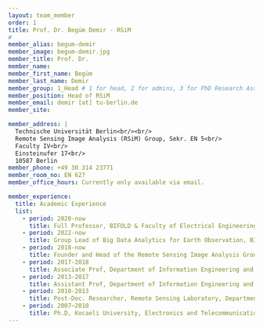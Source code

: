 ```yaml
---
layout: team_member
order: 1
title: Prof. Dr. Begüm Demir - RSiM
#
member_alias: begum-demir
member_image: begum-demir.jpg
member_title: Prof. Dr.
member_name:
member_first_name: Begüm
member_last_name: Demir
member_group: 1_Head # 1 for head, 2 for admins, 3 for PhD Research Associates , 4 for student assistants
member_position: Head of RSiM
member_email: demir [at] tu-berlin.de
member_site:

member_address: |
  Technische Universität Berlin<br/><br/>
  Remote Sensing Image Analysis (RSiM) Group, Sekr. EN 5<br/>
  Faculty IV<br/>
  Einsteinufer 17<br/>
  10587 Berlin
member_phone: +49 30 314 23771
member_room_no: EN 627
member_office_hours: Currently only available via email.

member_experience:
  title: Academic Experience
  list:
    - period: 2020-now
      title: Full Professor, BIFOLD & Faculty of Electrical Engineering and Computer Science, TU Berlin, Berlin, Germany.
    - period: 2022-now
      title: Group Lead of Big Data Analytics for Earth Observation, BIFOLD - Berlin Institute for the Foundations of Learning and Data, Germany.
    - period: 2018-now
      title: Founder and Head of the Remote Sensing Image Analysis Group, Faculty of Electrical Engineering and Computer Science, TU Berlin, Berlin, Germany.
    - period: 2017-2018
      title: Associate Prof, Department of Information Engineering and Computer Science, University of Trento, Trento, Italy.
    - period: 2013-2017
      title: Assistant Prof, Department of Information Engineering and Computer Science, University of Trento, Trento, Italy.
    - period: 2010-2013
      title: Post-Doc. Researcher, Remote Sensing Laboratory, Department of Information Engineering and Computer Science, University of Trento, Trento, Italy.
    - period: 2007–2010
      title: Ph.D, Kocaeli University, Electronics and Telecommunications Engineering, Turkey.
---
```

